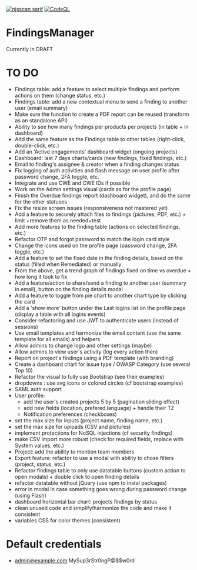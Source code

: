[![njsscan sarif](https://github.com/ob1lan/FindingsManager/actions/workflows/njsscan.yml/badge.svg)](https://github.com/ob1lan/FindingsManager/actions/workflows/njsscan.yml) [![CodeQL](https://github.com/ob1lan/FindingsManager/actions/workflows/codeql.yml/badge.svg)](https://github.com/ob1lan/FindingsManager/actions/workflows/codeql.yml)
# FindingsManager
Currently in DRAFT
# TO DO
- Findings table: add a feature to select multiple findings and perform actions on them (change status, etc.)
- Findings table: add a new contextual menu to send a finding to another user (email summary)
- Make sure the function to create a PDF report can be reused (transform as an standalone API)
- Ability to see how many findings per products per projects (in table + in dashboard)
- Add the same feature as the Findings table to other tables (right-click, double-click, etc.)
- Add an 'Active engagements' dashboard widget (ongoing projects)
- Dashboard: last 7 days charts/cards (new findings, fixed findings, etc.)
- Email to finding's assignee & creator when a finding changes status
- Fix logging of auth activities and flash message on user profile after password change, 2FA toggle, etc.
- Integrate and use CWE and CWE IDs if possible
- Work on the Admin settings visual (cards as for the profile page)
- Finish the Overdue findings report (dashboard widget), and do the same for the other statuses
- Fix the resize screen issues (responsiveness not mastered yet)
- Add a feature to securely attach files to findings (pictures, PDF, etc.) + limit +remove them as needed+test
- Add more features to the finding table (actions on selected findings, etc.)
- Refactor OTP and forgot password to match the login card style
- Change the icons used on the profile page (password change, 2FA toggle, etc.)
- Add a feature to set the fixed date in the finding details, based on the status (filled when Remediated) or manually
- From the above, get a trend graph of findings fixed on time vs overdue + how long it took to fix
- Add a feature/action to share/send a finding to another user (summary in email), button on the finding details modal
- Add a feature to toggle from pie chart to another chart type by clicking the card
- Add a 'show more' button under the Last logins list on the profile page (display a table with all logins events)
- Consider refactoring and use JWT to authenticate users (instead of sessions)
- Use email templates and harmonize the email content (use the same template for all emails) and helpers
- Allow admins to change logo and other settings (maybe)
- Allow admins to view user's activity (log every action then)
- Report on project's findings using a PDF template (with branding)
- Create a dashboard chart for issue type / OWASP Category (use several Top 10)
- Refactor the visual to fully use Bootstrap (see their examples)
- dropdowns : use svg icons or colored circles (cf bootstrap examples)
- SAML auth support
- User profile:
    - add the user's created projects 5 by 5 (pagination sliding effect)
    - add new fields (location, prefered language) + handle their TZ 
    - Notification preferences (checkboxes)
- set the max size for inputs (project name, finding name, etc.)
- set the max size for uploads (CSV and pictures)
- implement protections for NoSQL injections (cf security findings)
- make CSV import more robust (check for required fields, replace with System values, etc.)
- Project: add the ability to mention team members
- Export feature: refactor to use a modal with ability to chose filters (project, status, etc.)
- Refactor findings table to only use datatable buttons (custom action to open modals) + double click to open finding details
- refactor datatable without jQuery (use npm to instal packages)
- error in modal in case something goes wrong during password change (using Flash)
- dashboard horizontal bar chart: projects findings by status
- clean unused code and simplify/harmonize the code and make it consistent
- variables CSS for color themes (consistent)

# Default credentials
- admin@example.com:MySup3rStr0ngP@$$w0rd
